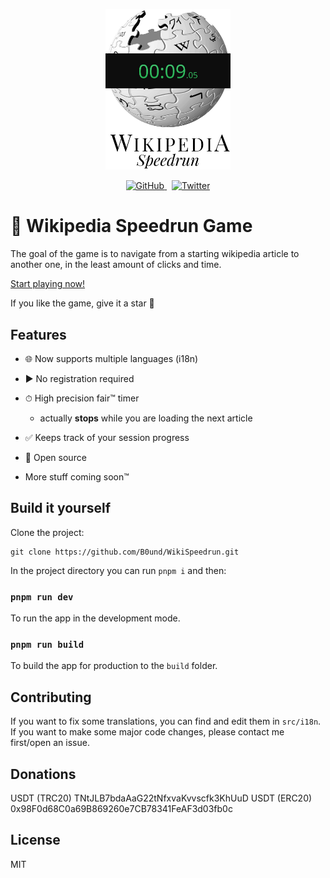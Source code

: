 <p align="center">
  <img alt="Wikipedia logo with a speedrun timer on top of it" title="Wikipedia Speedrun Game" src="assets/logo.jpg" width="200">
</p>

<p align="center">
  <a href="#">
    <img alt="GitHub" src="https://img.shields.io/github/license/B0und/WikiSpeedrun?color=%231CAD4A&style=flat-square">
  </a>
  &nbsp
  <a href="https://twitter.com/unbound_dev" target="_blank">
    <img alt="Twitter" src="https://img.shields.io/twitter/url?label=Twitter&style=social&url=https%3A%2F%2Ftwitter.com%2Funbound_dev">
  </a>
</p>

# 🏁 Wikipedia Speedrun Game

The goal of the game is to navigate from a starting wikipedia article to another one, in the least amount of clicks and time.

[Start playing now!](https://wikispeedrun.org/)

If you like the game, give it a star 🌟

## Features

- 🌐 Now supports multiple languages (i18n)

- ▶ No registration required

- ⏱ High precision fair™ timer

  - actually **stops** while you are loading the next article

- ✅ Keeps track of your session progress

- 👀 Open source

- More stuff coming soon™

## Build it yourself

Clone the project:

```
git clone https://github.com/B0und/WikiSpeedrun.git
```

In the project directory you can run `pnpm i` and then:

### `pnpm run dev`

To run the app in the development mode.

### `pnpm run build`

To build the app for production to the `build` folder.

## Contributing

If you want to fix some translations, you can find and edit them in `src/i18n`.
If you want to make some major code changes, please contact me first/open an issue.

## Donations

USDT (TRC20) TNtJLB7bdaAaG22tNfxvaKvvscfk3KhUuD
USDT (ERC20) 0x98F0d68C0a69B869260e7CB78341FeAF3d03fb0c

## License

MIT
